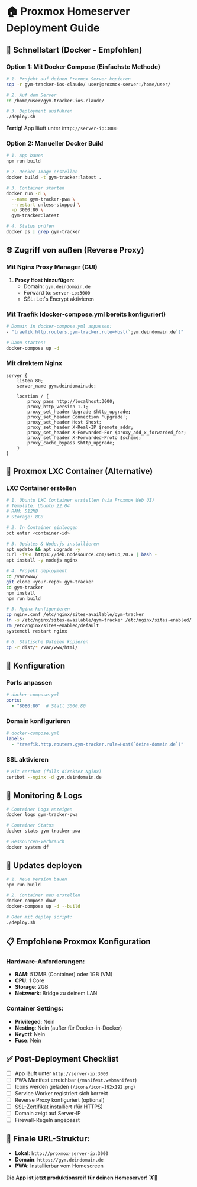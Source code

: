# 🏠 Proxmox Homeserver Deployment Guide

## 🚀 Schnellstart (Docker - Empfohlen)

### Option 1: Mit Docker Compose (Einfachste Methode)

```bash
# 1. Projekt auf deinen Proxmox Server kopieren
scp -r gym-tracker-ios-claude/ user@proxmox-server:/home/user/

# 2. Auf dem Server
cd /home/user/gym-tracker-ios-claude/

# 3. Deployment ausführen
./deploy.sh
```

**Fertig!** App läuft unter `http://server-ip:3000`

### Option 2: Manueller Docker Build

```bash
# 1. App bauen
npm run build

# 2. Docker Image erstellen
docker build -t gym-tracker:latest .

# 3. Container starten
docker run -d \
  --name gym-tracker-pwa \
  --restart unless-stopped \
  -p 3000:80 \
  gym-tracker:latest

# 4. Status prüfen
docker ps | grep gym-tracker
```

## 🌐 Zugriff von außen (Reverse Proxy)

### Mit Nginx Proxy Manager (GUI)
1. **Proxy Host hinzufügen**:
   - Domain: `gym.deindomain.de`
   - Forward to: `server-ip:3000`
   - SSL: Let's Encrypt aktivieren

### Mit Traefik (docker-compose.yml bereits konfiguriert)
```bash
# Domain in docker-compose.yml anpassen:
- "traefik.http.routers.gym-tracker.rule=Host(`gym.deindomain.de`)"

# Dann starten:
docker-compose up -d
```

### Mit direktem Nginx
```nginx
server {
    listen 80;
    server_name gym.deindomain.de;

    location / {
        proxy_pass http://localhost:3000;
        proxy_http_version 1.1;
        proxy_set_header Upgrade $http_upgrade;
        proxy_set_header Connection 'upgrade';
        proxy_set_header Host $host;
        proxy_set_header X-Real-IP $remote_addr;
        proxy_set_header X-Forwarded-For $proxy_add_x_forwarded_for;
        proxy_set_header X-Forwarded-Proto $scheme;
        proxy_cache_bypass $http_upgrade;
    }
}
```

## 📱 Proxmox LXC Container (Alternative)

### LXC Container erstellen
```bash
# 1. Ubuntu LXC Container erstellen (via Proxmox Web UI)
# Template: Ubuntu 22.04
# RAM: 512MB
# Storage: 8GB

# 2. In Container einloggen
pct enter <container-id>

# 3. Updates & Node.js installieren
apt update && apt upgrade -y
curl -fsSL https://deb.nodesource.com/setup_20.x | bash -
apt install -y nodejs nginx

# 4. Projekt deployment
cd /var/www/
git clone <your-repo> gym-tracker
cd gym-tracker
npm install
npm run build

# 5. Nginx konfigurieren
cp nginx.conf /etc/nginx/sites-available/gym-tracker
ln -s /etc/nginx/sites-available/gym-tracker /etc/nginx/sites-enabled/
rm /etc/nginx/sites-enabled/default
systemctl restart nginx

# 6. Statische Dateien kopieren
cp -r dist/* /var/www/html/
```

## 🔧 Konfiguration

### Ports anpassen
```yaml
# docker-compose.yml
ports:
  - "8080:80"  # Statt 3000:80
```

### Domain konfigurieren
```yaml
# docker-compose.yml
labels:
  - "traefik.http.routers.gym-tracker.rule=Host(`deine-domain.de`)"
```

### SSL aktivieren
```bash
# Mit certbot (falls direkter Nginx)
certbot --nginx -d gym.deindomain.de
```

## 🚦 Monitoring & Logs

```bash
# Container Logs anzeigen
docker logs gym-tracker-pwa

# Container Status
docker stats gym-tracker-pwa

# Ressourcen-Verbrauch
docker system df
```

## 🔄 Updates deployen

```bash
# 1. Neue Version bauen
npm run build

# 2. Container neu erstellen
docker-compose down
docker-compose up -d --build

# Oder mit deploy script:
./deploy.sh
```

## 📋 Empfohlene Proxmox Konfiguration

### Hardware-Anforderungen:
- **RAM**: 512MB (Container) oder 1GB (VM)
- **CPU**: 1 Core
- **Storage**: 2GB
- **Netzwerk**: Bridge zu deinem LAN

### Container Settings:
- **Privileged**: Nein
- **Nesting**: Nein (außer für Docker-in-Docker)
- **Keyctl**: Nein
- **Fuse**: Nein

## ✅ Post-Deployment Checklist

- [ ] App läuft unter `http://server-ip:3000`
- [ ] PWA Manifest erreichbar (`/manifest.webmanifest`)
- [ ] Icons werden geladen (`/icons/icon-192x192.png`)
- [ ] Service Worker registriert sich korrekt
- [ ] Reverse Proxy konfiguriert (optional)
- [ ] SSL-Zertifikat installiert (für HTTPS)
- [ ] Domain zeigt auf Server-IP
- [ ] Firewall-Regeln angepasst

## 🎯 Finale URL-Struktur:
- **Lokal**: `http://proxmox-server-ip:3000`
- **Domain**: `https://gym.deindomain.de` 
- **PWA**: Installierbar vom Homescreen

**Die App ist jetzt produktionsreif für deinen Homeserver!** 🏋️💪